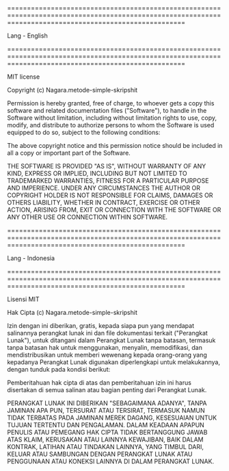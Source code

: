 <!-- LISENCE -->

=========================================================================================================================================================


Lang - English

=========================================================================================================================================================


MIT license

Copyright (c)  Nagara.metode-simple-skripshit

Permission is hereby granted, free of charge, to whoever gets a copy
this software and related documentation files ("Software"), to handle
in the Software without limitation, including without limitation rights
to use, copy, modify, and distribute to authorize persons to whom the Software is used
equipped to do so, subject to the following conditions:

The above copyright notice and this permission notice should be included in all
a copy or important part of the Software.

THE SOFTWARE IS PROVIDED "AS IS", WITHOUT WARRANTY OF ANY KIND, EXPRESS OR
IMPLIED, INCLUDING BUT NOT LIMITED TO TRADEMARKED WARRANTIES,
FITNESS FOR A PARTICULAR PURPOSE AND IMPERIENCE. UNDER ANY CIRCUMSTANCES
THE AUTHOR OR COPYRIGHT HOLDER IS NOT RESPONSIBLE FOR CLAIMS, DAMAGES OR OTHERS
LIABILITY, WHETHER IN CONTRACT, EXERCISE OR OTHER ACTION, ARISING FROM,
EXIT OR CONNECTION WITH THE SOFTWARE OR ANY OTHER USE OR CONNECTION WITHIN
SOFTWARE.

=========================================================================================================================================================


Lang - Indonesia

=========================================================================================================================================================

Lisensi MIT

Hak Cipta (c)  Nagara.metode-simple-skripshit

Izin dengan ini diberikan, gratis, kepada siapa pun yang mendapat salinannya
perangkat lunak ini dan file dokumentasi terkait ("Perangkat Lunak"), untuk ditangani
dalam Perangkat Lunak tanpa batasan, termasuk tanpa batasan hak
untuk menggunakan, menyalin, memodifikasi, dan mendistribusikan untuk memberi wewenang kepada orang-orang yang kepadanya Perangkat Lunak digunakan
diperlengkapi untuk melakukannya, dengan tunduk pada kondisi berikut:

Pemberitahuan hak cipta di atas dan pemberitahuan izin ini harus disertakan di semua
salinan atau bagian penting dari Perangkat Lunak.

PERANGKAT LUNAK INI DIBERIKAN "SEBAGAIMANA ADANYA", TANPA JAMINAN APA PUN, TERSURAT ATAU
TERSIRAT, TERMASUK NAMUN TIDAK TERBATAS PADA JAMINAN MEREK DAGANG,
KESESUAIAN UNTUK TUJUAN TERTENTU DAN PENGALAMAN. DALAM KEADAAN APAPUN
PENULIS ATAU PEMEGANG HAK CIPTA TIDAK BERTANGGUNG JAWAB ATAS KLAIM, KERUSAKAN ATAU LAINNYA
KEWAJIBAN, BAIK DALAM KONTRAK, LATIHAN ATAU TINDAKAN LAINNYA, YANG TIMBUL DARI,
KELUAR ATAU SAMBUNGAN DENGAN PERANGKAT LUNAK ATAU PENGGUNAAN ATAU KONEKSI LAINNYA DI DALAM
PERANGKAT LUNAK.